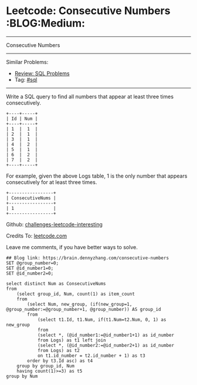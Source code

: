 # Leetcode: Consecutive Numbers     :BLOG:Medium:


---

Consecutive Numbers  

---

Similar Problems:  
-   [Review: SQL Problems](https://brain.dennyzhang.com/review-sql)
-   Tag: [#sql](https://brain.dennyzhang.com/tag/sql)

---

Write a SQL query to find all numbers that appear at least three times consecutively.  

    +----+-----+
    | Id | Num |
    +----+-----+
    | 1  |  1  |
    | 2  |  1  |
    | 3  |  1  |
    | 4  |  2  |
    | 5  |  1  |
    | 6  |  2  |
    | 7  |  2  |
    +----+-----+

For example, given the above Logs table, 1 is the only number that appears consecutively for at least three times.  

    +-----------------+
    | ConsecutiveNums |
    +-----------------+
    | 1               |
    +-----------------+

Github: [challenges-leetcode-interesting](https://github.com/DennyZhang/challenges-leetcode-interesting/tree/master/consecutive-numbers)  

Credits To: [leetcode.com](https://leetcode.com/problems/consecutive-numbers/description/)  

Leave me comments, if you have better ways to solve.  

    ## Blog link: https://brain.dennyzhang.com/consecutive-numbers
    SET @group_number=0;
    SET @id_number1=0;
    SET @id_number2=0;
    
    select distinct Num as ConsecutiveNums
    from
        (select group_id, Num, count(1) as item_count
        from
            (select Num, new_group, (if(new_group=1, @group_number:=@group_number+1, @group_number)) AS group_id
            from 
                (select t1.Id, t1.Num, if(t1.Num=t2.Num, 0, 1) as new_group
                from
                (select *, (@id_number1:=@id_number1+1) as id_number
                from Logs) as t1 left join 
                (select *, (@id_number2:=@id_number2+1) as id_number
                from Logs) as t2
                on t1.id_number = t2.id_number + 1) as t3
            order by t3.Id asc) as t4
        group by group_id, Num
        having count(1)>=3) as t5
    group by Num